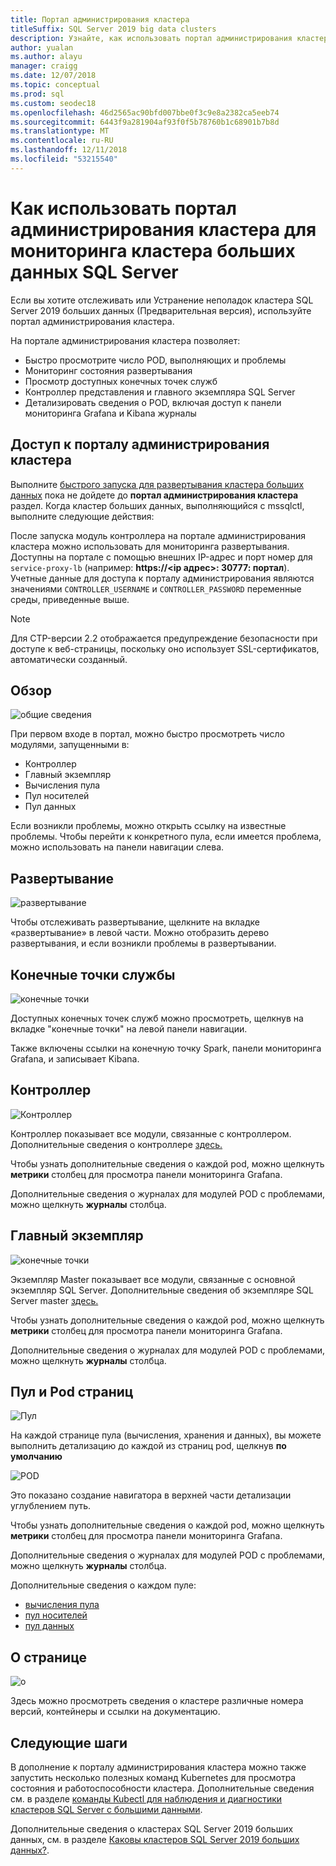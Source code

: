 ```yaml
---
title: Портал администрирования кластера
titleSuffix: SQL Server 2019 big data clusters
description: Узнайте, как использовать портал администрирования кластера для мониторинга кластеров SQL Server 2019 больших данных (Предварительная версия).
author: yualan
ms.author: alayu
manager: craigg
ms.date: 12/07/2018
ms.topic: conceptual
ms.prod: sql
ms.custom: seodec18
ms.openlocfilehash: 46d2565ac90bfd007bbe0f3c9e8a2382ca5eeb74
ms.sourcegitcommit: 6443f9a281904af93f0f5b78760b1c68901b7b8d
ms.translationtype: MT
ms.contentlocale: ru-RU
ms.lasthandoff: 12/11/2018
ms.locfileid: "53215540"
---
```

# <a name="how-to-use-the-cluster-administration-portal-to-monitor-a-sql-server-big-data-cluster"></a>Как использовать портал администрирования кластера для мониторинга кластера больших данных SQL Server

Если вы хотите отслеживать или Устранение неполадок кластера SQL Server 2019 больших данных (Предварительная версия), используйте портал администрирования кластера.

На портале администрирования кластера позволяет:
- Быстро просмотрите число POD, выполняющих и проблемы
- Мониторинг состояния развертывания
- Просмотр доступных конечных точек служб
- Контроллер представления и главного экземпляра SQL Server
- Детализировать сведения о POD, включая доступ к панели мониторинга Grafana и Kibana журналы

## <a name="access-the-cluster-administration-portal"></a>Доступ к порталу администрирования кластера

Выполните [быстрого запуска для развертывания кластера больших данных](quickstart-big-data-cluster-deploy.md) пока не дойдете до **портал администрирования кластера** раздел. Когда кластер больших данных, выполняющийся с mssqlctl, выполните следующие действия:

После запуска модуль контроллера на портале администрирования кластера можно использовать для мониторинга развертывания. Доступны на портале с помощью внешних IP-адрес и порт номер для `service-proxy-lb` (например: **https://\<ip адрес\>: 30777: портал**). Учетные данные для доступа к порталу администрирования являются значениями `CONTROLLER_USERNAME` и `CONTROLLER_PASSWORD` переменные среды, приведенные выше.

> [!NOTE]
> Для CTP-версии 2.2 отображается предупреждение безопасности при доступе к веб-страницы, поскольку оно использует SSL-сертификатов, автоматически созданный.

## <a name="overview"></a>Обзор

![общие сведения](./media/cluster-admin-portal/portal-overview.png)

При первом входе в портал, можно быстро просмотреть число модулями, запущенными в:
- Контроллер
- Главный экземпляр
- Вычисления пула
- Пул носителей
- Пул данных

Если возникли проблемы, можно открыть ссылку на известные проблемы. Чтобы перейти к конкретного пула, если имеется проблема, можно использовать на панели навигации слева.

## <a name="deployment"></a>Развертывание

![развертывание](./media/cluster-admin-portal/portal-deployment.png)

Чтобы отслеживать развертывание, щелкните на вкладке «развертывание» в левой части. Можно отобразить дерево развертывания, и если возникли проблемы в развертывании.

## <a name="service-endpoints"></a>Конечные точки службы

![конечные точки](./media/cluster-admin-portal/portal-endpoints.png)

Доступных конечных точек служб можно просмотреть, щелкнув на вкладке "конечные точки" на левой панели навигации.

Также включены ссылки на конечную точку Spark, панели мониторинга Grafana, и записывает Kibana.

## <a name="controller"></a>Контроллер

![Контроллер](./media/cluster-admin-portal/portal-controller.png)

Контроллер показывает все модули, связанные с контроллером. Дополнительные сведения о контроллере [здесь.](concept-controller.md)

Чтобы узнать дополнительные сведения о каждой pod, можно щелкнуть **метрики** столбец для просмотра панели мониторинга Grafana.

Дополнительные сведения о журналах для модулей POD с проблемами, можно щелкнуть **журналы** столбца.

## <a name="master-instance"></a>Главный экземпляр

![конечные точки](./media/cluster-admin-portal/portal-master.png)

Экземпляр Master показывает все модули, связанные с основной экземпляр SQL Server. Дополнительные сведения об экземпляре SQL Server master [здесь.](concept-master-instance.md)

Чтобы узнать дополнительные сведения о каждой pod, можно щелкнуть **метрики** столбец для просмотра панели мониторинга Grafana.

Дополнительные сведения о журналах для модулей POD с проблемами, можно щелкнуть **журналы** столбца.

## <a name="pool-and-pod-pages"></a>Пул и Pod страниц

![Пул](./media/cluster-admin-portal/portal-data-pool.png)

На каждой странице пула (вычисления, хранения и данных), вы можете выполнить детализацию до каждой из страниц pod, щелкнув **по умолчанию**

![POD](./media/cluster-admin-portal/portal-data-default-pool.png)

Это показано создание навигатора в верхней части детализации углублением путь.

Чтобы узнать дополнительные сведения о каждой pod, можно щелкнуть **метрики** столбец для просмотра панели мониторинга Grafana.

Дополнительные сведения о журналах для модулей POD с проблемами, можно щелкнуть **журналы** столбца.

Дополнительные сведения о каждом пуле:
- [вычисления пула](concept-compute-pool.md)
- [пул носителей](concept-storage-pool.md)
- [пул данных](concept-data-pool.md)

## <a name="about-page"></a>О странице

![о](./media/cluster-admin-portal/portal-about.png)

Здесь можно просмотреть сведения о кластере различные номера версий, контейнеры и ссылки на документацию.

## <a name="next-steps"></a>Следующие шаги

В дополнение к порталу администрирования кластера можно также запустить несколько полезных команд Kubernetes для просмотра состояния и работоспособности кластера. Дополнительные сведения см. в разделе [команды Kubectl для наблюдения и диагностики кластеров SQL Server с большими данными](cluster-troubleshooting-commands.md).

Дополнительные сведения о кластерах SQL Server 2019 больших данных, см. в разделе [Каковы кластеров SQL Server 2019 больших данных?](big-data-cluster-overview.md).
